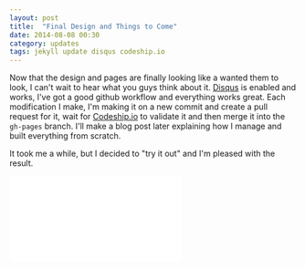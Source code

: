 ```yaml
---
layout: post
title:  "Final Design and Things to Come"
date: 2014-08-08 00:30
category: updates
tags: jekyll update disqus codeship.io
---
```


Now that the design and pages are finally looking like a wanted them to look, I can't wait to hear what you guys think about it. [Disqus][disqus] is enabled and works, I've got a good github workflow and everything works great. Each modification I make, I'm making it on a new commit and create a pull request for it, wait for [Codeship.io][codeship] to validate it and then merge it into the `gh-pages` branch. I'll make a blog post later explaining how I manage and built everything from scratch. 

It took me a while, but I decided to "try it out" and I'm pleased with the result.

<!-- 16:9 aspect ratio -->
<div class="embed-responsive embed-responsive-16by9">
<iframe src="//www.youtube.com/embed/ulHB2mNlovg" frameborder="0" allowfullscreen></iframe>
</div>

[disqus]:   http://disqus.com/
[codeship]: http://codeship.io/
